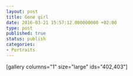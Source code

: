 ```yaml
---
layout: post
title: Gone girl
date: 2016-03-21 15:57:12.000000000 +02:00
type: post
published: true
status: publish
categories:
- Portraits
---
```

[gallery columns="1" size="large" ids="402,403"]
&nbsp;
